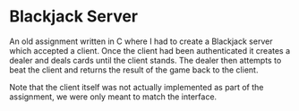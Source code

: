 Blackjack Server
================

An old assignment written in C where I had to create a Blackjack server which accepted a client.
Once the client had been authenticated it creates a dealer and deals cards until the client stands.
The dealer then attempts to beat the client and returns the result of the game back to the client.

Note that the client itself was not actually implemented as part of the assignment, we were only
meant to match the interface.
